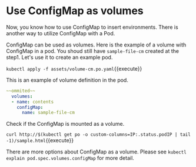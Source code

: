# Use ConfigMap as volumes

Now, you know how to use ConfigMap to insert environments. There is another way to utilize ConfigMap with a Pod. 

ConfigMap can be used as volumes. Here is the example of a volume with ConfigMap in a pod. You shoud still have `sample-file-cm` created at the step1. Let's use it to create an example pod.

`kubectl apply -f assets/volume-cm.po.yaml`{{execute}}

This is an example of volume definition in the pod.

```yaml
~~ommited~~
  volumes:
  - name: contents
    configMap:
      name: sample-file-cm
```

Check if the ConfigMap is mounted as a volume. 

`curl http://$(kubectl get po -o custom-columns=IP:.status.podIP | tail -1)/sample.html`{{execute}}

There are more options about ConfigMap as a volume. Please see `kubectl explain pod.spec.volumes.configMap` for more detail.